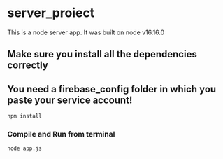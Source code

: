 # server_proiect

This is a node server app. It was built on node v16.16.0

## Make sure you install all the dependencies correctly
## You need a firebase_config folder in which you paste your service account!
```sh
npm install
```
### Compile and Run from terminal

```sh
node app.js
```
